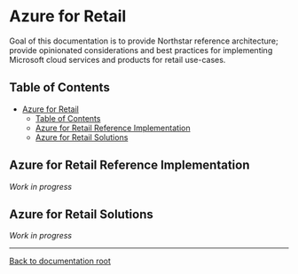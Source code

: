 # Azure for Retail

Goal of this documentation is to provide Northstar reference architecture; provide opinionated considerations and best practices for implementing Microsoft cloud services and products for retail use-cases.

## Table of Contents

- [Azure for Retail](#azure-for-retail)
  - [Table of Contents](#table-of-contents)
  - [Azure for Retail Reference Implementation](#azure-for-retail-reference-implementation)
  - [Azure for Retail Solutions](#azure-for-retail-solutions)

## Azure for Retail Reference Implementation

*Work in progress*

## Azure for Retail Solutions

*Work in progress*

---

[Back to documentation root](../README.md)
